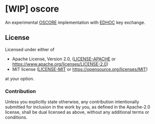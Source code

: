 # [WIP] oscore
An experimental
[OSCORE](https://tools.ietf.org/html/rfc8613)
implementation with
[EDHOC](https://tools.ietf.org/html/draft-selander-ace-cose-ecdhe-13)
key exchange.

## License
Licensed under either of

 * Apache License, Version 2.0, ([LICENSE-APACHE](LICENSE-APACHE) or
   https://www.apache.org/licenses/LICENSE-2.0)
 * MIT license ([LICENSE-MIT](LICENSE-MIT) or
   https://opensource.org/licenses/MIT)

at your option.

### Contribution

Unless you explicitly state otherwise, any contribution intentionally submitted
for inclusion in the work by you, as defined in the Apache-2.0 license, shall
be dual licensed as above, without any additional terms or conditions.

